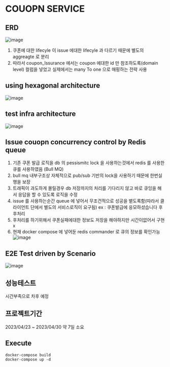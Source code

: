 # COUOPN SERVICE

##

## ERD

![image](https://user-images.githubusercontent.com/110815396/235333148-050c4f63-eb90-45a4-828f-c75e9b55088a.png)

1. 쿠폰에 대한 lifecyle 이 issue 에대한 lifecyle 과 다르기 때문에 별도의 aggreagte 로 분리
2. 따라서 coupon_Issurance 에서는 coupon 에대한 id 만 참조하도록(domain level) 컬럼을 넣었고 실제에서는 many To one 으로 매핑하는 전략 사용

## using hexagonal architecture

![image](https://user-images.githubusercontent.com/110815396/235333108-88a7f6d2-2bd5-49eb-9c58-611bebc794db.png)

## test infra architecture

![image](https://user-images.githubusercontent.com/110815396/235333566-053dd5b5-c854-44c1-ab33-4a66b949ccd8.png)

## Issue couopn concurrency control by Redis queue

1. 기존 쿠폰 발급 로직을 db 의 pessismitc lock 을 사용하는것에서 redis 를 사용한 큐를 사용하였음 (Bull MQ)
2. bull mq 내부구조상 자체적으로 pub/sub 기반의 lock을 사용하기 때문에 한번실행을 보장
3. 트래픽이 과도하게 몰릴경우 db 저장까지의 처리를 기다리지 않고 바로 큐잉을 해서 응답을 할 수 있도록 로직을 수정
4. issue 를 사용하는순간 queue 에 넣어서 무조건적으로 성공을 뱉도록함(따라서 클라이언트 단에서 별도의 서비스로직이 요구됨) ex : 쿠폰발급에 응모하셨습니다 후 후처리
5. 후처리를 하기위해서 쿠폰실패에대한 정보도 저장을 해야하지만 시간이없어서 구현x
6. 현재 docker compose 에 넣어둔 redis commander 로 큐의 정보를 확인가능
   ![image](https://user-images.githubusercontent.com/72781752/235334163-83dc435b-42ae-4fbc-adff-c4dc3a60362c.png)

## E2E Test driven by Scenario

![image](https://user-images.githubusercontent.com/110815396/235333635-79b167b3-df3b-4516-941a-41c755f4297d.png)

## 성능테스트

시간부족으로 차후 예정

## 프로젝트기간

2023/04/23 ~ 2023/04/30 약 7일 소요

## Execute

```
docker-compose build
docker-compose up -d
```
